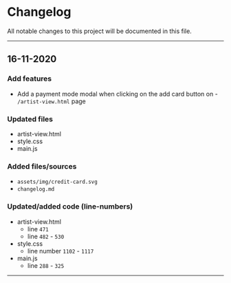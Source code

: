# Changelog
All notable changes to this project will be documented in this file.
***
## 16-11-2020
### Add features
- Add a payment mode modal when clicking on the add card button on - `/artist-view.html` page

### Updated files
- artist-view.html
- style.css
- main.js

### Added files/sources
- `assets/img/credit-card.svg`
- `changelog.md`

### Updated/added code (line-numbers)
- artist-view.html
    - line `471`
    - line `482` - `530`
- style.css
    - line number `1102` - `1117`
- main.js
    - line `288` - `325`

***

